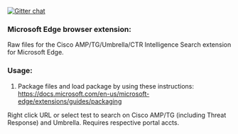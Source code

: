 [![Gitter chat](https://img.shields.io/badge/gitter-join%20chat-brightgreen.svg)](https://gitter.im/CiscoSecurity/Lobby "Gitter chat")

### Microsoft Edge browser extension:
Raw files for the Cisco AMP/TG/Umbrella/CTR Intelligence Search extension for Microsoft Edge.


### Usage:
1. Package files and load package by using these instructions: https://docs.microsoft.com/en-us/microsoft-edge/extensions/guides/packaging

Right click URL or select test to search on Cisco AMP/TG (including Threat Response) and Umbrella. Requires respective portal accts.
